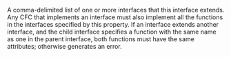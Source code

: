A comma-delimited list of one or more interfaces that this interface extends.
			Any CFC that implements an interface must also implement all the functions in the interfaces specified by this property.
If an interface extends another interface, and the child interface specifies a function with the same name as one in the parent interface,
both functions must have the same attributes; otherwise
 generates an error.